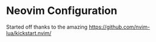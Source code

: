 # Neovim Configuration

Started off thanks to the amazing https://github.com/nvim-lua/kickstart.nvim/
